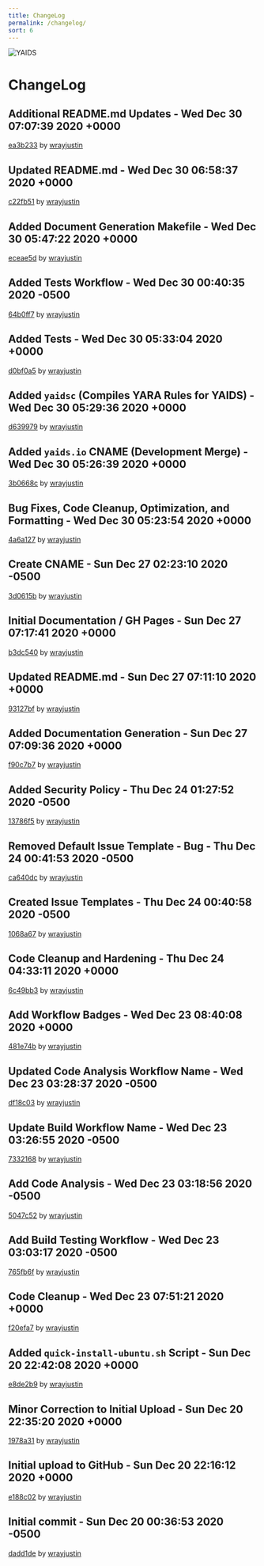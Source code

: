 ```yaml
---
title: ChangeLog
permalink: /changelog/
sort: 6
---
```

![YAIDS](/yaids.png)
# ChangeLog

## Additional README.md Updates - Wed Dec 30 07:07:39 2020 +0000

[ea3b233](https://github.com/wrayjustin/yaids/commit/ea3b2336fb28122b412cb7e12886d43d88384a55) by [wrayjustin](https://github.com/wrayjustin)

## Updated README.md - Wed Dec 30 06:58:37 2020 +0000

[c22fb51](https://github.com/wrayjustin/yaids/commit/c22fb511be84ecefb5598a5fb22add69d7d2f65c) by [wrayjustin](https://github.com/wrayjustin)

## Added Document Generation Makefile - Wed Dec 30 05:47:22 2020 +0000

[eceae5d](https://github.com/wrayjustin/yaids/commit/eceae5d23650ba5bd54bf91e3b4794320b525aea) by [wrayjustin](https://github.com/wrayjustin)

## Added Tests Workflow - Wed Dec 30 00:40:35 2020 -0500

[64b0ff7](https://github.com/wrayjustin/yaids/commit/64b0ff7881a4be46ae9bfeb126cc7324e81945b4) by [wrayjustin](https://github.com/wrayjustin)

## Added Tests - Wed Dec 30 05:33:04 2020 +0000

[d0bf0a5](https://github.com/wrayjustin/yaids/commit/d0bf0a519716648a3408107c6020bc831505161c) by [wrayjustin](https://github.com/wrayjustin)

## Added `yaidsc` (Compiles YARA Rules for YAIDS) - Wed Dec 30 05:29:36 2020 +0000

[d639979](https://github.com/wrayjustin/yaids/commit/d63997996ec53da4f434a04b7a951bb9dd6200ec) by [wrayjustin](https://github.com/wrayjustin)

## Added `yaids.io` CNAME (Development Merge) - Wed Dec 30 05:26:39 2020 +0000

[3b0668c](https://github.com/wrayjustin/yaids/commit/3b0668cf950b22d22a2c9b3093c8f0cab8c0fd24) by [wrayjustin](https://github.com/wrayjustin)

## Bug Fixes, Code Cleanup, Optimization, and Formatting - Wed Dec 30 05:23:54 2020 +0000

[4a6a127](https://github.com/wrayjustin/yaids/commit/4a6a127424b7b953a2eccc4d9f9dcb1719d0a791) by [wrayjustin](https://github.com/wrayjustin)

## Create CNAME - Sun Dec 27 02:23:10 2020 -0500

[3d0615b](https://github.com/wrayjustin/yaids/commit/3d0615bd3585d30360c49671bca4531dac15ccdc) by [wrayjustin](https://github.com/wrayjustin)

## Initial Documentation / GH Pages - Sun Dec 27 07:17:41 2020 +0000

[b3dc540](https://github.com/wrayjustin/yaids/commit/b3dc5406c948937e75e54917999139654b77b676) by [wrayjustin](https://github.com/wrayjustin)

## Updated README.md - Sun Dec 27 07:11:10 2020 +0000

[93127bf](https://github.com/wrayjustin/yaids/commit/93127bf8360d21beed567b5f587d827b1a745e1b) by [wrayjustin](https://github.com/wrayjustin)

## Added Documentation Generation - Sun Dec 27 07:09:36 2020 +0000

[f90c7b7](https://github.com/wrayjustin/yaids/commit/f90c7b737be9c73ae6d4d4373c777e3c26c4baea) by [wrayjustin](https://github.com/wrayjustin)

## Added Security Policy - Thu Dec 24 01:27:52 2020 -0500

[13786f5](https://github.com/wrayjustin/yaids/commit/13786f5e3d2d3f8ab3fb915bfc068cf049e2bc14) by [wrayjustin](https://github.com/wrayjustin)

## Removed Default Issue Template - Bug - Thu Dec 24 00:41:53 2020 -0500

[ca640dc](https://github.com/wrayjustin/yaids/commit/ca640dc2149c6fff88789fabd1a3edd5c60d202b) by [wrayjustin](https://github.com/wrayjustin)

## Created Issue Templates - Thu Dec 24 00:40:58 2020 -0500

[1068a67](https://github.com/wrayjustin/yaids/commit/1068a677e3c3696e9fdc3def344146c3f1080b3e) by [wrayjustin](https://github.com/wrayjustin)

## Code Cleanup and Hardening - Thu Dec 24 04:33:11 2020 +0000

[6c49bb3](https://github.com/wrayjustin/yaids/commit/6c49bb3960dd07828645995bc80a50e1f0f9b53c) by [wrayjustin](https://github.com/wrayjustin)

## Add Workflow Badges - Wed Dec 23 08:40:08 2020 +0000

[481e74b](https://github.com/wrayjustin/yaids/commit/481e74b0b0fb638757cf45024040551a2a83bff5) by [wrayjustin](https://github.com/wrayjustin)

## Updated Code Analysis Workflow Name - Wed Dec 23 03:28:37 2020 -0500

[df18c03](https://github.com/wrayjustin/yaids/commit/df18c032d50f709b5e3a86d86168db2b0dd4ad4f) by [wrayjustin](https://github.com/wrayjustin)

## Update Build Workflow Name - Wed Dec 23 03:26:55 2020 -0500

[7332168](https://github.com/wrayjustin/yaids/commit/7332168a7b2489002400a5365f109294d28062c2) by [wrayjustin](https://github.com/wrayjustin)

## Add Code Analysis - Wed Dec 23 03:18:56 2020 -0500

[5047c52](https://github.com/wrayjustin/yaids/commit/5047c52bdbd4272f832bdce9bbb3d8954ab3915a) by [wrayjustin](https://github.com/wrayjustin)

## Add Build Testing Workflow - Wed Dec 23 03:03:17 2020 -0500

[765fb6f](https://github.com/wrayjustin/yaids/commit/765fb6fd5b3ea0db59ab49d4a3a1529ae3fecf96) by [wrayjustin](https://github.com/wrayjustin)

## Code Cleanup - Wed Dec 23 07:51:21 2020 +0000

[f20efa7](https://github.com/wrayjustin/yaids/commit/f20efa75f33181fa6efdf745e66bfca2ffd55a9f) by [wrayjustin](https://github.com/wrayjustin)

## Added `quick-install-ubuntu.sh` Script - Sun Dec 20 22:42:08 2020 +0000

[e8de2b9](https://github.com/wrayjustin/yaids/commit/e8de2b9355678b2f40b18e10964864e72697111a) by [wrayjustin](https://github.com/wrayjustin)

## Minor Correction to Initial Upload - Sun Dec 20 22:35:20 2020 +0000

[1978a31](https://github.com/wrayjustin/yaids/commit/1978a3137657ab80cf310b0216a385d43b8a1920) by [wrayjustin](https://github.com/wrayjustin)

## Initial upload to GitHub - Sun Dec 20 22:16:12 2020 +0000

[e188c02](https://github.com/wrayjustin/yaids/commit/e188c02f59b5249f00abba61e9ebc11990fb7012) by [wrayjustin](https://github.com/wrayjustin)

## Initial commit - Sun Dec 20 00:36:53 2020 -0500

[dadd1de](https://github.com/wrayjustin/yaids/commit/dadd1de6ba69ef6ac9d4b5435d99e168953bd199) by [wrayjustin](https://github.com/wrayjustin)
